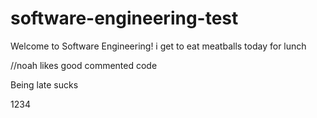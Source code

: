 # software-engineering-test









Welcome to Software Engineering!
i get to eat meatballs today for lunch


//noah likes good commented code

Being late sucks

1234